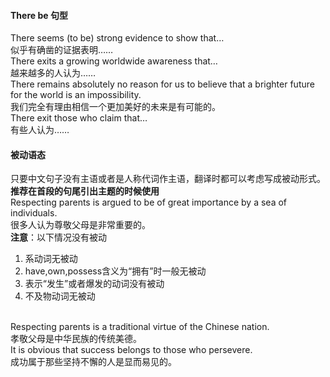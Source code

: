 #### There be 句型
There seems (to be) strong evidence to show that… <br>
似乎有确凿的证据表明……<br>
There exits a growing worldwide awareness that…<br>
越来越多的人认为……<br>
There remains absolutely no reason for us to believe that a brighter future for the world is an impossibility.<br>
我们完全有理由相信一个更加美好的未来是有可能的。<br>
There exit those who claim that…<br>
有些人认为……<br>

#### 被动语态
只要中文句子没有主语或者是人称代词作主语，翻译时都可以考虑写成被动形式。<br>
**推荐在首段的句尾引出主题的时候使用**<br>
Respecting parents is argued to be of great importance by a sea of individuals.<br>
很多人认为尊敬父母是非常重要的。<br>
**注意**：以下情况没有被动
1. 系动词无被动
2. have,own,possess含义为“拥有”时一般无被动
3. 表示“发生”或者爆发的动词没有被动
4. 不及物动词无被动
<br>
Respecting parents is a traditional virtue of the Chinese nation.<br>
孝敬父母是中华民族的传统美德。<br>
It is obvious that success belongs to those who persevere.<br>
成功属于那些坚持不懈的人是显而易见的。

